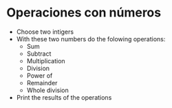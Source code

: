 # Operaciones con números

-   Choose two intigers
-   With these two numbers do the folowing operations:
    -   Sum
    -   Subtract
    -   Multiplication
    -   Division
    -   Power of
    -   Remainder
    -   Whole division
-   Print the results of the operations